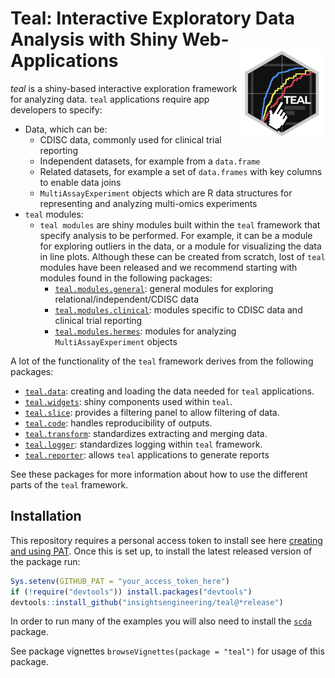 # Teal: Interactive Exploratory Data Analysis with Shiny Web-Applications <a href='https://github.com/insightsengineering/teal'><img src="man/figures/teal.png" align="right" height="139" style="max-width: 100%;"/></a  >

*teal* is a shiny-based interactive exploration framework for analyzing data. `teal` applications require app developers to specify:

<!-- markdownlint-disable MD007 MD030 -->
-   Data, which can be:
    -    CDISC data, commonly used for clinical trial reporting
    -    Independent datasets, for example from a `data.frame`
    -    Related datasets, for example a set of `data.frames` with key columns to enable data joins
    -    `MultiAssayExperiment` objects which are R data structures for representing and analyzing multi-omics experiments
-   `teal` modules:
    -   `teal modules` are shiny modules built within the `teal` framework that specify analysis to be performed. For example, it can be a module for exploring outliers in the data, or a module for visualizing the data in line plots. Although these can be created from scratch, lost of `teal` modules have been released and we recommend starting with modules found in the following packages:
        -   [`teal.modules.general`](https://github.com/insightsengineering/teal.modules.general): general modules for exploring relational/independent/CDISC data
        -   [`teal.modules.clinical`](https://github.com/insightsengineering/teal.modules.clinical): modules specific to CDISC data and clinical trial reporting
        -   [`teal.modules.hermes`](https://github.com/insightsengineering/teal.modules.hermes): modules for analyzing `MultiAssayExperiment` objects

<!-- markdownlint-enable MD007 MD030 -->

A lot of the functionality of the `teal` framework derives from the following packages:

<!-- markdownlint-disable MD007 MD030 -->
-   [`teal.data`](https://github.com/insightsengineering/teal.data): creating and loading the data needed for `teal` applications.
-   [`teal.widgets`](https://github.com/insightsengineering/teal.widgets): shiny components used within `teal`.
-   [`teal.slice`](https://github.com/insightsengineering/teal.slice): provides a filtering panel to allow filtering of data.
-   [`teal.code`](https://github.com/insightsengineering/teal.code): handles reproducibility of outputs.
-   [`teal.transform`](https://github.com/insightsengineering/teal.transform): standardizes extracting and merging data.
-   [`teal.logger`](https://github.com/insightsengineering/teal.logger): standardizes logging within `teal` framework.
-   [`teal.reporter`](https://github.com/insightsengineering/teal.reporter): allows `teal` applications to generate reports

<!-- markdownlint-enable MD007 MD030 -->

See these packages for more information about how to use the different parts of the `teal` framework.

## Installation

This repository requires a personal access token to install see here [creating and using PAT](https://docs.github.com/en/github/authenticating-to-github/keeping-your-account-and-data-secure/creating-a-personal-access-token). Once this is set up, to install the latest released version of the package run:

```r
Sys.setenv(GITHUB_PAT = "your_access_token_here")
if (!require("devtools")) install.packages("devtools")
devtools::install_github("insightsengineering/teal@*release")
```

In order to run many of the examples you will also need to install the [`scda`](https://github.com/insightsengineering/scda) package.

See package vignettes `browseVignettes(package = "teal")` for usage of this package.
